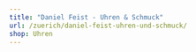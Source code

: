 ```yaml
---
title: "Daniel Feist - Uhren & Schmuck"
url: /zuerich/daniel-feist-uhren-und-schmuck/
shop: Uhren
---
```

